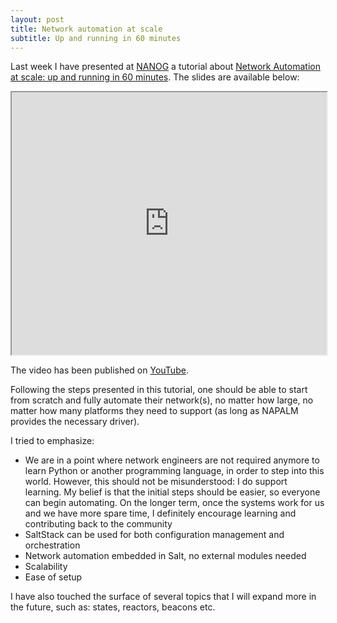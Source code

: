 ```yaml
---
layout: post
title: Network automation at scale
subtitle: Up and running in 60 minutes
---
```


Last week I have presented at [NANOG](https://www.nanog.org/about/home) a tutorial about [Network Automation at scale: up and running in 60 minutes](http://nanog.org/meetings/abstract?id=3031). The slides are available below:

<iframe src="https://drive.google.com/file/d/0B0v5YpNF4wFSVFBFdWVTeENSS28/preview" width="100%" height="420"></iframe>

The video has been published on [YouTube](https://www.youtube.com/watch?v=99jHvkVM0Dk).

Following the steps presented in this tutorial, one should be able to start from scratch and fully automate their network(s), no matter how large, no matter how many platforms they need to support (as long as NAPALM provides the necessary driver).

I tried to emphasize:

- We are in a point where network engineers are not required anymore to learn Python or another programming language, in order to step into this world. However, this should not be misunderstood: I do support learning. My belief is that the initial steps should be easier, so everyone can begin automating. On the longer term, once the systems work for us and we have more spare time, I definitely encourage learning and contributing back to the community
- SaltStack can be used for both configuration management and orchestration
- Network automation embedded in Salt, no external modules needed
- Scalability
- Ease of setup

I have also touched the surface of several topics that I will expand more in the future, such as: states, reactors, beacons etc.
